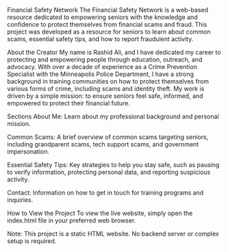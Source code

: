 Financial Safety Network
The Financial Safety Network is a web-based resource dedicated to empowering seniors with the knowledge and confidence to protect themselves from financial scams and fraud. This project was developed as a resource for seniors to learn about common scams, essential safety tips, and how to report fraudulent activity.

About the Creator
My name is Rashid Ali, and I have dedicated my career to protecting and empowering people through education, outreach, and advocacy. With over a decade of experience as a Crime Prevention Specialist with the Minneapolis Police Department, I have a strong background in training communities on how to protect themselves from various forms of crime, including scams and identity theft. My work is driven by a simple mission: to ensure seniors feel safe, informed, and empowered to protect their financial future.

Sections
About Me: Learn about my professional background and personal mission.

Common Scams: A brief overview of common scams targeting seniors, including grandparent scams, tech support scams, and government impersonation.

Essential Safety Tips: Key strategies to help you stay safe, such as pausing to verify information, protecting personal data, and reporting suspicious activity.

Contact: Information on how to get in touch for training programs and inquiries.

How to View the Project
To view the live website, simply open the index.html file in your preferred web browser.

Note: This project is a static HTML website. No backend server or complex setup is required.
